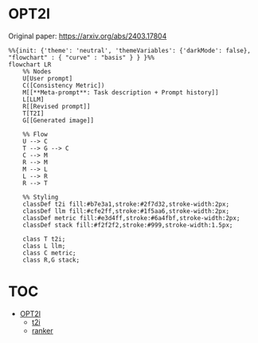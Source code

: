 # OPT2I

Original paper: https://arxiv.org/abs/2403.17804

```mermaid
%%{init: {'theme': 'neutral', 'themeVariables': {'darkMode': false}, "flowchart" : { "curve" : "basis" } } }%%
flowchart LR
    %% Nodes
    U[User prompt]
    C([Consistency Metric])
    M[[**Meta-prompt**: Task description + Prompt history]]
    L[LLM]
    R[[Revised prompt]]
    T[T2I]
    G[[Generated image]]

    %% Flow
    U --> C
    T --> G --> C
    C --> M
    R --> M
    M --> L
    L --> R
    R --> T

    %% Styling
    classDef t2i fill:#b7e3a1,stroke:#2f7d32,stroke-width:2px;
    classDef llm fill:#cfe2ff,stroke:#1f5aa6,stroke-width:2px;
    classDef metric fill:#e3d4ff,stroke:#6a4fbf,stroke-width:2px;
    classDef stack fill:#f2f2f2,stroke:#999,stroke-width:1.5px;

    class T t2i;
    class L llm;
    class C metric;
    class R,G stack;

```

# TOC

- [OPT2I](#opt2i)
  - [t2i](./docs/t2i.md)
  - [ranker](./docs/ranker.md)
